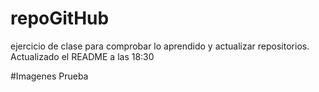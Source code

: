# repoGitHub
ejercicio de clase para comprobar lo aprendido y actualizar repositorios.
Actualizado el README a las 18:30


#Imagenes
Prueba
